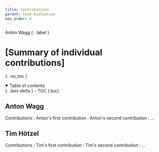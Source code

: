 ```yaml
---
title: Contributions
parent: Team Evaluation
nav_order: 4
---
```


Anton Wagg
{: .label }

# [Summary of individual contributions]
{: .no_toc }

<details open markdown="block">
  <summary>
    Table of contents
  </summary>
  {: .text-delta }
- TOC
{:toc}
</details>

## Anton Wagg

Contributions
: Anton's first contribution
: Anton's second contribution
: ...

## Tim Hötzel

Contributions
: Tim's first contribution
: Tim's second contribution
: ...
